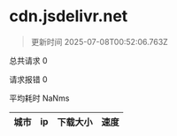 
  # cdn.jsdelivr.net

  > 更新时间 2025-07-08T00:52:06.763Z
  
  总共请求 0

  请求报错 0

  平均耗时 NaNms

|城市|ip|下载大小|速度|
|-----|----------|---|---|

  
